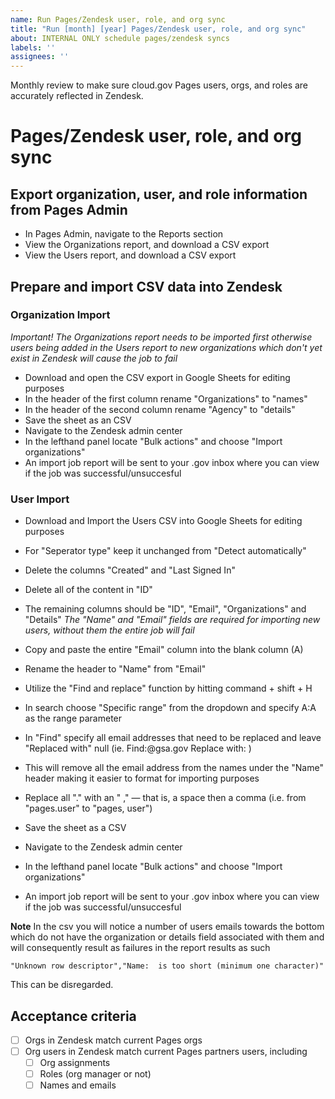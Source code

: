 ```yaml
---
name: Run Pages/Zendesk user, role, and org sync
title: "Run [month] [year] Pages/Zendesk user, role, and org sync"
about: INTERNAL ONLY schedule pages/zendesk syncs
labels: ''
assignees: ''
---
```


Monthly review to make sure cloud.gov Pages users, orgs, and roles are accurately reflected in Zendesk.

# Pages/Zendesk user, role, and org sync

## Export organization, user, and role information from Pages Admin

- In Pages Admin, navigate to the Reports section
- View the Organizations report, and download a CSV export
- View the Users report, and download a CSV export

## Prepare and import CSV data into Zendesk

### Organization Import

*Important! The Organizations report needs to be imported first otherwise users being added in the Users report to new organizations which don't yet exist in Zendesk will cause the job to fail*

- Download and open the CSV export in Google Sheets for editing purposes
- In the header of the first column rename "Organizations" to "names" 
- In the header of the second column rename "Agency" to "details"
- Save the sheet as an CSV
- Navigate to the Zendesk admin center 
- In the lefthand panel locate "Bulk actions" and choose "Import organizations"
- An import job report will be sent to your .gov inbox where you can view if the job was successful/unsuccesful

### User Import

- Download and Import the Users CSV into Google Sheets for editing purposes
- For "Seperator type" keep it unchanged from "Detect automatically" 
- Delete the columns "Created" and "Last Signed In"
- Delete all of the content in "ID"
- The remaining columns should be "ID", "Email", "Organizations" and "Details"
*The "Name" and "Email" fields are required for importing new users, without them the entire job will fail*

- Copy and paste the entire "Email" column into the blank column (A)
- Rename the header to "Name" from "Email"
- Utilize the "Find and replace" function by hitting command + shift + H
- In search choose "Specific range" from the dropdown and specify A:A as the range parameter
- In "Find" specify all email addresses that need to be replaced and leave "Replaced with" null
(ie. Find:@gsa.gov Replace with: )
- This will remove all the email address from the names under the "Name" header making it easier to format for importing purposes
- Replace all "." with an " ," — that is, a space then a comma
(i.e. from "pages.user" to "pages, user")
- Save the sheet as a CSV
- Navigate to the Zendesk admin center 
- In the lefthand panel locate "Bulk actions" and choose "Import organizations"
- An import job report will be sent to your .gov inbox where you can view if the job was successful/unsuccesful

**Note** In the csv you will notice a number of users emails towards the bottom which do not have the organization or details field associated with them and will consequently result as failures in the report results as such

```"X users failed","Error message"
"Unknown row descriptor","Name:  is too short (minimum one character)"  
```
This can be disregarded.

## Acceptance criteria

- [ ] Orgs in Zendesk match current Pages orgs
- [ ] Org users in Zendesk match current Pages partners users, including
  - [ ] Org assignments
  - [ ] Roles (org manager or not)
  - [ ] Names and emails 
